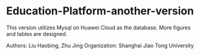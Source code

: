 # Education-Platform-another-version

This version utilizes Mysql on Huawei Cloud as the database.
More figures and tables are designed.

Authors: Liu Haobing, Zhu Jing
Organization: Shanghai Jiao Tong University